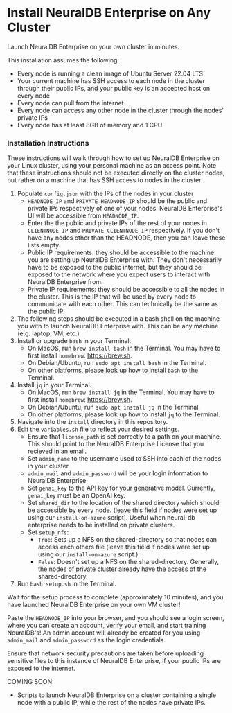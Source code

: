 # Install NeuralDB Enterprise on Any Cluster

Launch NeuralDB Enterprise on your own cluster in minutes.

This installation assumes the following:
- Every node is running a clean image of Ubuntu Server 22.04 LTS
- Your current machine has SSH access to each node in the cluster through their public IPs, and your public key is an accepted host on every node
- Every node can pull from the internet
- Every node can access any other node in the cluster through the nodes' private IPs
- Every node has at least 8GB of memory and 1 CPU

### Installation Instructions

These instructions will walk through how to set up NeuralDB Enterprise on your Linux cluster, using your personal machine as an access point. Note that these instructions should not be executed directly on the cluster nodes, but rather on a machine that has SSH access to nodes in the cluster.

1. Populate `config.json` with the IPs of the nodes in your cluster
   - `HEADNODE_IP` and `PRIVATE_HEADNODE_IP` should be the public and private IPs respectively of one of your nodes. NeuralDB Enterprise's UI will be accessible from `HEADNODE_IP`.
   - Enter the the public and private IPs of the rest of your nodes in `CLIENTNODE_IP` and `PRIVATE_CLIENTNODE_IP` respectively. If you don't have any nodes other than the HEADNODE, then you can leave these lists empty. 
   - Public IP requirements: they should be accessible to the machine you are setting up NeuralDB Enterprise with. They don't necessarily have to be exposed to the public internet, but they should be exposed to the network where you expect users to interact with NeuralDB Enterprise from.
   - Private IP requirements: they should be accessible to all the nodes in the cluster. This is the IP that will be used by every node to communicate with each other. This can technically be the same as the public IP.
2. The following steps should be executed in a bash shell on the machine you with to launch NeuralDB Enterprise with. This can be any machine (e.g. laptop, VM, etc.)
3. Install or upgrade `bash` in your Terminal.
   - On MacOS, run `brew install bash` in the Terminal. You may have to first install `homebrew`: https://brew.sh.
   - On Debian/Ubuntu, run `sudo apt install bash` in the Terminal. 
   - On other platforms, please look up how to install `bash` to the Terminal.
4. Install `jq` in your Terminal.
   - On MacOS, run `brew install jq` in the Terminal. You may have to first install `homebrew`: https://brew.sh.
   - On Debian/Ubuntu, run `sudo apt install jq` in the Terminal.
   - On other platforms, please look up how to install `jq` to the Terminal.
5. Navigate into the `install` directory in this repository.
6. Edit the `variables.sh` file to reflect your desired settings. 
   - Ensure that `license_path` is set correctly to a path on your machine. This should point to the NeuralDB Enterprise License that you recieved in an email.
   - Set `admin_name` to the username used to SSH into each of the nodes in your cluster
   - `admin_mail` and `admin_password` will be your login information to NeuralDB Enterprise
   - Set `genai_key` to the API key for your generative model. Currently, `genai_key` must be an OpenAI key. 
   - Set `shared_dir` to the location of the shared directory which should be accessible by every node. (leave this field if nodes were set up using our `install-on-azure` script). Useful when neural-db enterprise needs to be installed on private clusters.
   - Set `setup_nfs`:
      -  `True`: Sets up a NFS on the shared-directory so that nodes can access each others file (leave this field if nodes were set up using our `install-on-azure` script.)
      - `False`: Doesn't set up a NFS on the shared-directory. Generally, the nodes of private cluster already have the access of the shared-directory.
7. Run `bash setup.sh` in the Terminal.

Wait for the setup process to complete (approximately 10 minutes), and you have launched NeuralDB Enterprise on your own VM cluster!

Paste the `HEADNODE_IP` into your browser, and you should see a login screen, where you can create an account, verify your email, and start training NeuralDB's! An admin account will already be created for you using `admin_mail` and `admin_password` as the login credentials.

Ensure that network security precautions are taken before uploading sensitive files to this instance of NeuralDB Enterprise, if your public IPs are exposed to the internet.


COMING SOON:
- Scripts to launch NeuralDB Enterprise on a cluster containing a single node with a public IP, while the rest of the nodes have private IPs. 
